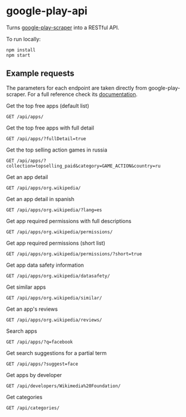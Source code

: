 # google-play-api

Turns [google-play-scraper](https://github.com/facundoolano/google-play-scraper/) into a RESTful API.

To run locally:

```
npm install
npm start
```

## Example requests

The parameters for each endpoint are taken directly from google-play-scraper. For a full reference check its [documentation](https://github.com/facundoolano/google-play-scraper/#usage).

Get the top free apps (default list)
```http
GET /api/apps/
```

Get the top free apps with full detail

```http
GET /api/apps/?fullDetail=true
```

Get the top selling action games in russia

```http
GET /api/apps/?collection=topselling_paid&category=GAME_ACTION&country=ru
```

Get an app detail

```http
GET /api/apps/org.wikipedia/
```

Get an app detail in spanish

```http
GET /api/apps/org.wikipedia/?lang=es
```

Get app required permissions with full descriptions

```http
GET /api/apps/org.wikipedia/permissions/
```

Get app required permissions (short list)

```http
GET /api/apps/org.wikipedia/permissions/?short=true
```

Get app data safety information

```http
GET /api/apps/org.wikipedia/datasafety/
```

Get similar apps

```http
GET /api/apps/org.wikipedia/similar/
```

Get an app's reviews

```http
GET /api/apps/org.wikipedia/reviews/
```

Search apps

```http
GET /api/apps/?q=facebook
```

Get search suggestions for a partial term

```http
GET /api/apps/?suggest=face
```

Get apps by developer

```http
GET /api/developers/Wikimedia%20Foundation/
```

Get categories
```http
GET /api/categories/
```
